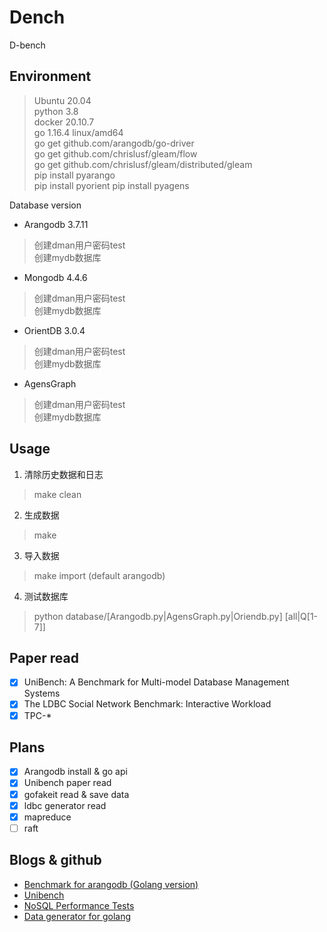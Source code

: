 # Dench

D-bench

## Environment

> Ubuntu 20.04  
> python 3.8  
> docker 20.10.7  
> go 1.16.4 linux/amd64  
> go get github.com/arangodb/go-driver   
> go get github.com/chrislusf/gleam/flow   
> go get github.com/chrislusf/gleam/distributed/gleam   
> pip install pyarango   
> pip install pyorient
> pip install pyagens

Database version

- Arangodb 3.7.11   
> 创建dman用户密码test   
> 创建mydb数据库   

- Mongodb 4.4.6   
> 创建dman用户密码test   
> 创建mydb数据库   

- OrientDB 3.0.4
> 创建dman用户密码test   
> 创建mydb数据库   

- AgensGraph
> 创建dman用户密码test   
> 创建mydb数据库   

## Usage

1. 清除历史数据和日志
> make clean


2. 生成数据
> make 

3. 导入数据
> make import (default arangodb)

4. 测试数据库

> python database/[Arangodb.py|AgensGraph.py|Oriendb.py] [all|Q[1-7]]


## Paper read

- [x] UniBench: A Benchmark for Multi-model Database Management Systems
- [x] The LDBC Social Network Benchmark: Interactive Workload
- [x] TPC-*

## Plans

- [x] Arangodb install & go api 
- [x] Unibench paper read
- [x] gofakeit read & save data
- [x] ldbc generator read
- [x] mapreduce
- [ ] raft

## Blogs & github

- [Benchmark for arangodb (Golang version)](https://github.com/arangodb/gobench)
- [Unibench](https://github.com/HY-UDBMS/UniBench)
- [NoSQL Performance Tests](https://github.com/HY-UDBMS/UniBench)
- [Data generator for golang](https://github.com/brianvoe/gofakeit)